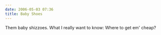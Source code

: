 ```yaml
---
date: 2006-05-03 07:36
title: Baby Shoes
---
```

Them baby shizzoes.
What I really want to know:
Where to get em' cheap?
